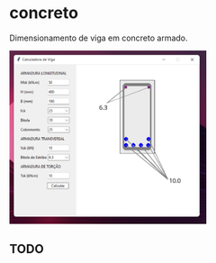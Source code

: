 concreto
========
Dimensionamento de viga em concreto armado.
<div>
<img src="gui.png" width="350px">

TODO
----

